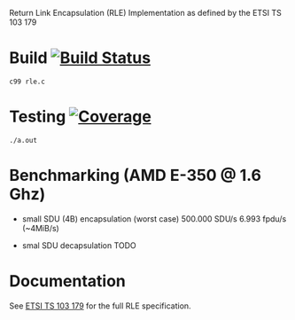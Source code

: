 Return Link Encapsulation (RLE) Implementation as defined by the ETSI TS 103 179

# Build [![Build Status](https://api.travis-ci.org/yne/rle.svg)](https://travis-ci.org/yne/rle)

```
c99 rle.c
```
# Testing [![Coverage](https://codecov.io/github/yne/rle/coverage.svg?branch=master)](https://codecov.io/github/yne/rle?branch=master)

```
./a.out
```

# Benchmarking (AMD E-350 @ 1.6 Ghz)

- small SDU (4B) encapsulation (worst case)
  500.000 SDU/s 6.993 fpdu/s (~4MiB/s)

- smal SDU decapsulation
  TODO

# Documentation

See [ETSI TS 103 179](http://www.etsi.org/deliver/etsi_ts/103100_103199/103179/01.01.01_60/ts_103179v010101p.pdf) for the full RLE specification.

